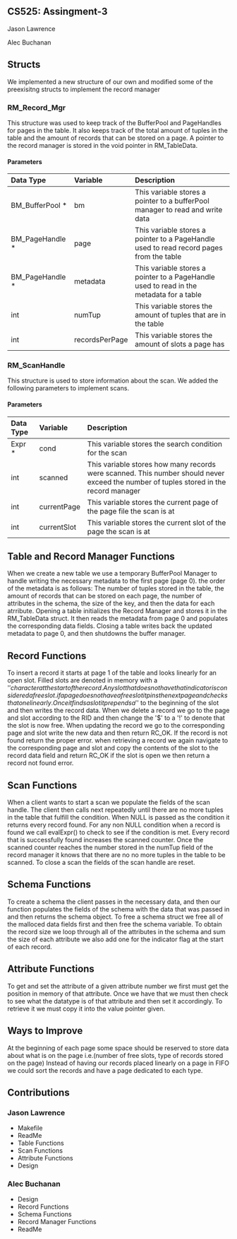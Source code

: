 ## CS525: Assingment-3
Jason Lawrence 

Alec Buchanan

## Structs
We implemented a new structure of our own and modified some of the preexisitng structs to implement the record manager

### RM_Record_Mgr
This structure was used to keep track of the BufferPool and PageHandles for pages in the table. 
It also keeps track of the total amount of tuples in the table and the amount of records that can be stored on a page.
A pointer to the record manager is stored in the void pointer in RM_TableData.

#### Parameters

|Data Type      |Variable      |Description         |
|:--------------|:-------------|:-------------------|
|BM_BufferPool *|bm            |This variable stores a pointer to a bufferPool manager to read and write data|
|BM_PageHandle *|page          |This variable stores a pointer to a PageHandle used to read record pages from the table|
|BM_PageHandle *|metadata      |This variable stores a pointer to a PageHandle used to read in the metadata for a table|
|int            |numTup        |This variable stores the amount of tuples that are in the table|
|int            |recordsPerPage|This variable stores the amount of slots a page has|

### RM_ScanHandle
This structure is used to store information about the scan. We added the following parameters to implement scans.

#### Parameters

|Data Type      |Variable      |Description         |
|:--------------|:-------------|:-------------------|
|Expr *         |cond          |This variable stores the search condition for the scan|
|int            |scanned       |This variable stores how many records were scanned. This number should never exceed the number of tuples stored in the record manager|
|int            |currentPage   |This variable stores the current page of the page file the scan is at|
|int            |currentSlot   |This variable stores the current slot of the page the scan is at|

## Table and Record Manager Functions
When we create a new table we use a temporary BufferPool Manager to handle writing the necessary metadata
to the first page (page 0). the order of the metadata is as follows: The number of tuples stored in the table, 
the amount of records that can be stored on each page, the number of attributes in the schema, the size of the key, 
and then the data for each atrribute. Opening a table initializes the Record Manager and stores it in the RM_TableData
struct. It then reads the metadata from page 0 and populates the corresponding data fields. 
Closing a table writes back the updated metadata to page 0, and then shutdowns the buffer manager.

## Record Functions
To insert a record it starts at page 1 of the table and looks linearly for an open slot. Filled slots are denoted
in memory with a '$' character at the start of the record. Any slot that does not have that indicator is considered
a free slot. if a page does not have a free slot it pins the next page and checks that one linearly. 
Once it finds a slot it prepends a '$' to the beginning of the slot and then writes the record data. 
When we delete a record we go to the page and slot according to the RID and then change the '$' to a '!' 
to denote that the slot is now free. When updating the record we go to the corresponding page and slot write the new data
and then return RC_OK. If the record is not found return the proper error. when retrieving a record we again
navigate to the corresponding page and slot and copy the contents of the slot to the record data field and return RC_OK
if the slot is open we then return a record not found error. 

## Scan Functions
When a client wants to start a scan we populate the fields of the scan handle. The client then 
calls next repeatedly until there are no more tuples in the table that fulfill the condition. When NULL is 
passed as the condition it returns every record found. For any non NULL condition when a record is found we call 
evalExpr() to check to see if the condition is met. Every record that is successfully found increases the scanned counter.
Once the scanned counter reaches the number stored in the numTup field of the record manager it knows that there are no
no more tuples in the table to be scanned. To close a scan the fields of the scan handle are reset.

## Schema Functions
To create a schema the client passes in the necessary data, and then our function populates the fields of the schema 
with the data that was passed in and then returns the schema object. To free a schema struct we free all of the malloced data
fields first and then free the schema variable. To obtain the record size we loop through all of the attributes in the
schema and sum the size of each attribute we also add one for the indicator flag at the start of each record.

## Attribute Functions
To get and set the attribute of a given attribute number we first must get the position in memory of that attribute.
Once we have that we must then check to see what the datatype is of that attribute and then set it accordingly. To retrieve 
it we must copy it into the value pointer given. 

## Ways to Improve
At the beginning of each page some space should be reserved to store data about 
what is on the page i.e.(number of free slots, type of records stored on the page)
Instead of having our records placed linearly on a page in FIFO we could sort the records and have a page 
dedicated to each type. 

## Contributions

### Jason Lawrence
- Makefile
- ReadMe
- Table Functions
- Scan Functions
- Attribute Functions
- Design

### Alec Buchanan
- Design
- Record Functions
- Schema Functions
- Record Manager Functions
- ReadMe
